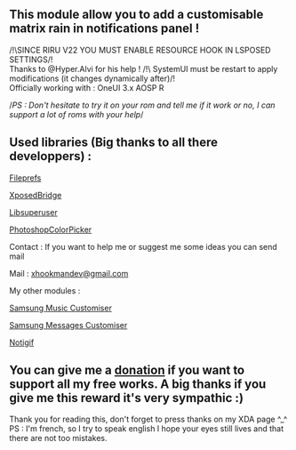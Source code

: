 ## **This module allow you to add a customisable matrix rain in notifications panel !**
/!\SINCE RIRU V22 YOU MUST ENABLE RESOURCE HOOK IN LSPOSED SETTINGS/!\
Thanks to @Hyper.Alvi for his help !
/!\ SystemUI must be restart to apply modifications (it changes dynamically after)/!\
Officially working with :
OneUI 3.x
AOSP R

/*PS : Don't hesitate to try it on your rom and tell me if it work or no, I can support a lot of roms with your help*/

## Used libraries (Big thanks to all there developpers) :
[Fileprefs](https://github.com/chengxuncc/fileprefs)

[XposedBridge](https://github.com/rovo89/XposedBridge)

[Libsuperuser](https://github.com/Chainfire/libsuperuser)

[PhotoshopColorPicker](https://github.com/AzeeSoft/AndroidPhotoshopColorPicker)

Contact :
If you want to help me or suggest me some ideas you can send mail

Mail : xhookmandev@gmail.com

My other modules :

[Samsung Music Customiser](https://forum.xda-developers.com/t/xposed-lsposed-samsung-music-customiser-change-app-colors.4076893/)

[Samsung Messages Customiser](https://forum.xda-developers.com/t/xposed-lsposed-samsung-messages-customiser-change-app-colors.4104635/)

[Notigif](https://forum.xda-developers.com/t/xposed-lsposed-notigif-add-a-gif-to-notifications-panel.4165259/)

## You can give me a [donation](https://www.paypal.com/cgi-bin/webscr?cmd=_s-xclick&hosted_button_id=A3YW496LXQZ5A&source=url) if you want to support all my free works. A big thanks if you give me this reward it's very sympathic :)

Thank you for reading this, don't forget to press thanks on my XDA page ^_^
PS : I'm french, so I try to speak english I hope your eyes still lives and that there are not too mistakes.
